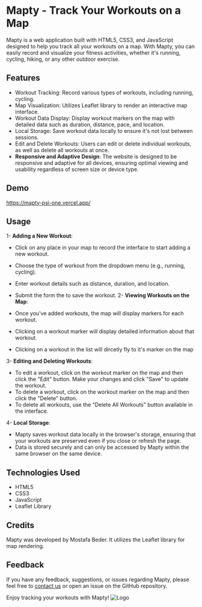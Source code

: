 
# Mapty - Track Your Workouts on a Map

Mapty is a web application built with HTML5, CSS3, and JavaScript designed to help you track all your workouts on a map. With Mapty, you can easily record and visualize your fitness activities, whether it's running, cycling, hiking, or any other outdoor exercise.


## Features

-  Workout Tracking: Record various types of workouts, including running, cycling.
-  Map Visualization: Utilizes Leaflet library to render an interactive map interface.
-  Workout Data Display: Display workout markers on the map with detailed data such as duration, distance, pace, and location.
-  Local Storage: Save workout data locally to ensure it's not lost between sessions.
-  Edit and Delete Workouts: Users can edit or delete individual workouts, as well as delete all workouts at once.
- **Responsive and Adaptive Design**: The website is designed to be responsive and adaptive for all devices, ensuring optimal viewing and usability regardless of screen size or device type.



## Demo

https://mapty-psi-one.vercel.app/


## Usage
1- **Adding a New Workout**:

-  Click on any place in your map to record the interface to start adding a new workout.
-  Choose the type of workout from the dropdown menu (e.g., running, cycling).
-  Enter workout details such as distance, duration, and location.
-  Submit the form the to save the workout.
2- **Viewing Workouts on the Map**:

-  Once you've added workouts, the map will display markers for each workout.
-  Clicking on a workout marker will display detailed information about that workout.
-  Clicking on a workout in the list will dircetly fly to it's marker on the map

3- **Editing and Deleting Workouts**:

-  To edit a workout, click on the workout marker on the map and then click the "Edit" button. Make your changes and click "Save" to update the workout.
-  To delete a workout, click on the workout marker on the map and then click the "Delete" button.
-  To delete all workouts, use the "Delete All Workouts" button available in the interface.

4- **Local Storage**:

-  Mapty saves workout data locally in the browser's storage, ensuring that your workouts are preserved even if you close or refresh the page.
-  Data is stored securely and can only be accessed by Mapty within the same browser on the same device.
## Technologies Used

- HTML5
- CSS3
- JavaScript
- Leaflet Library
## Credits

Mapty was developed by Mostafa Beder. It utilizes the Leaflet library for map rendering.


## Feedback

If you have any feedback, suggestions, or issues regarding Mapty, please feel free to [contact us](mostafabder2@gmail.com) or open an issue on the GitHub repository.

Enjoy tracking your workouts with Mapty!
![Logo](https://dev-to-uploads.s3.amazonaws.com/uploads/articles/th5xamgrr6se0x5ro4g6.png)

